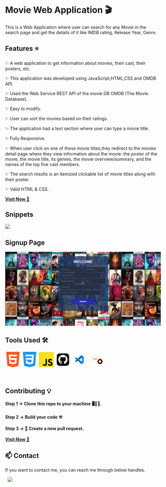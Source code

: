 # Movie Web Application 🎬
This is a Web Application where user can search for any Movie in the search page and get the details of it like IMDB rating, Release Year, Genre. 



 ## Features ⭐

  ✨ A web application to get information about movies, their cast, their posters, etc.
  
  ✨ This application was developed using JavaScript,HTML,CSS and OMDB API.
  
  ✨ Used the Web Service REST API of the movie DB OMDB (The Movie Database).
  
  ✨ Easy to modify.
  
  ✨ User can sort the movies based on their ratings.
  
  ✨ The application had a text section where user can type a movie title.
  
  ✨ Fully Responsive.
  
  ✨ When user click on one of these movie titles,they redirect to the movies detail page where they view information about the movie: the poster of the movie, the movie              title, its genres, the movie overview/summary, and the names of the top five cast members.
  
  ✨ The search results is an itemized clickable list of movie titles along with their poster.
  
  ✨ Valid HTML & CSS.
  


  <a href="https://glittery-crostata-94ff7d.netlify.app/" target="_blank">**Visit Now** 🎥</a>


<h2> Snippets</h2>

<img src="images/Home.png"/>
 
<h2> Signup Page </h2>

<img src="images/login.png"/>
 
   





 
 ## Tools Used 🛠️
<img src="images/html.png" alt="skill" width="50" /> <img src="images/css.png" alt="skill" width="50" /> <img src="images/js.png" alt="skill" width="50" /> <img src="images/github.png" alt="skill" width="50" /> <img src="images/vscode.png" alt="skill" width="50" />  <img src="images/restful.png" alt="skill" width="50" />


<br>



## Contributing 💡
#### Step 1    -> Clone this repo to your machine 🖥👨‍💻.

#### Step 2️    -> **Build your code** ⚒️

#### Step 3️    -> 🔄️ Create a new pull request.



<a href="https://glittery-crostata-94ff7d.netlify.app/" target="_blank">**Visit Now** 🚀</a>

<h2>📫 Contact</h2>

If you want to contact me, you can reach me through below handles.


&nbsp;&nbsp;<a href="https://www.linkedin.com/in/shubham-bhati-787319213/"><img src="https://www.felberpr.com/wp-content/uploads/linkedin-logo.png" width="30"></img></a>

